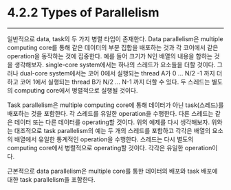 # 4.2.2 Types of Parallelism
---
일반적으로 data, task의 두 가지 병렬 타입이 존재한다. Data parallelism은 multiple computing core를 통해 같은 데이터의 부분 집합을 배포하는 것과 각 코어에서 같은 operation을 동작하는 것에 집중한다. 예를 들어 크기가 N인 배열의 내용을 합하는 것을 생각해보자. single-core system에서는 하나의 스레드가 요소들을 더할 것이다. 그러나 dual-core system에서는 코어 0에서 실행되는 thread A가 0 ... N/2 -1 까지 더하고 코어 1에서 실행되는 thread B가 N/2 ... N-1 까지 더할 수 있다. 두 스레드는 별도의 computing core에서 병렬적으로 실행될 것이다.

Task parallelism은 multiple computing core에 통해 데이터가 아닌 task(스레드)를 배포하는 것을 포함한다. 각 스레드를 유일한 operation을 수행한다. 다른 스레드는 같은 데이터 또는 다른 데이터를 operating할 것이다. 위의 예제를 다시 생각해보자. 위와는 대조적으로 task parallelism의 예는 두 개의 스레드를 포함하고 각각은 배열의 요소의 배열에서 유일한 통계적인 operation을 수행한다. 스레드는 다시 별도의 computing core에서 병렬적으로 operating할 것이다. 각각은 유일한 operation이다.

근본적으로 data parallelism은 multiple core를 통한 데이터의 배포와 task 배포에 대한 task parallelism을 포함한다.

